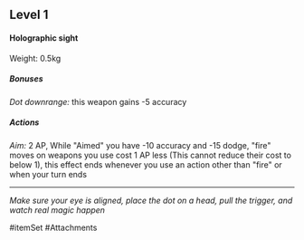 ## Level 1

#### Holographic sight

Weight: 0.5kg

##### Bonuses

*Dot downrange:* this weapon gains -5 accuracy

##### Actions

*Aim:* 2 AP, While "Aimed" you have -10 accuracy and -15 dodge, "fire" moves on weapons you use cost 1 AP less (This cannot reduce their cost to below 1), this effect ends whenever you use an action other than "fire" or when your turn ends

---
*Make sure your eye is aligned, place the dot on a head, pull the trigger, and watch real magic happen*

#itemSet #Attachments